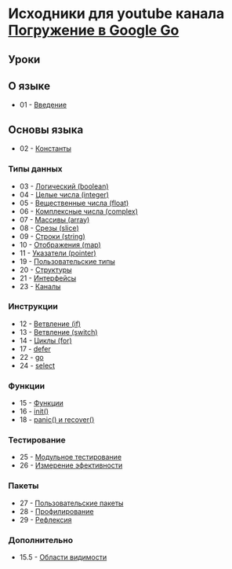 Исходники для youtube канала [Погружение в Google Go][youtube-channel]
=====

[youtube-channel]: https://www.youtube.com/playlist?list=PLBOo6DBmP5V9CAXxxl6EZxZpMmT_4ZOca

Уроки
-----

## О языке 

* 01 - [Введение](https://www.youtube.com/watch?v=rAiauhDf_zc)

## Основы языка

* 02 - [Константы](https://www.youtube.com/watch?v=JVL84GFSXSA)

### Типы данных

* 03 - [Логический (boolean)](https://www.youtube.com/watch?v=T1QkT1ZYo8A)
* 04 - [Целые числа (integer)](https://www.youtube.com/watch?v=ziMirtJi8FY)
* 05 - [Вещественные числа (float)](https://www.youtube.com/watch?v=-Vy_E6WY1Os)
* 06 - [Комплексные числа (complex)](https://www.youtube.com/watch?v=fSygx3Kad_A)
* 07 - [Массивы (array)](https://www.youtube.com/watch?v=mOSDK6dsOxY)
* 08 - [Срезы (slice)](https://www.youtube.com/watch?v=wOPQ5a1f47A)
* 09 - [Строки (string)](https://www.youtube.com/watch?v=NTNBno1ZQoY)
* 10 - [Отображения (map)](https://www.youtube.com/watch?v=8MT3GYyf8KE)
* 11 - [Указатели (pointer)](https://www.youtube.com/watch?v=wo3ewt7w5X8)
* 19 - [Пользовательские типы](https://www.youtube.com/watch?v=nKqEWXEMt_8)
* 20 - [Структуры](https://www.youtube.com/watch?v=_ZYf8jZkVZg)
* 21 - [Интерфейсы](#)
* 23 - [Каналы](#)

### Инструкции

* 12 - [Ветвление (if)](https://www.youtube.com/watch?v=oxuuFCQAOF8)
* 13 - [Ветвление (switch)](https://www.youtube.com/watch?v=bK_YLt7kStg)
* 14 - [Циклы (for)](https://www.youtube.com/watch?v=FdxshTHUEF8)
* 17 - [defer](https://www.youtube.com/watch?v=ulzRcncbq5c)
* 22 - [go](https://www.youtube.com/watch?v=8C-T9sZ3A6g)
* 24 - [select](#)

### Функции

* 15 - [Функции](https://www.youtube.com/watch?v=RCoERjtS4tE)
* 16 - [init()](https://www.youtube.com/watch?v=Zw96e5GBrow)
* 18 - [panic() и recover()](https://www.youtube.com/watch?v=W9CZvnfaJUI)

### Тестирование

* 25 - [Модульное тестирование](#)
* 26 - [Измерение эфективности](#)

### Пакеты

* 27 - [Пользовательские пакеты](#)
* 28 - [Профилирование](#)
* 29 - [Рефлексия](#)

### Дополнительно

* 15.5 - [Области видимости](https://www.youtube.com/watch?v=HuoLIDRPkvU)